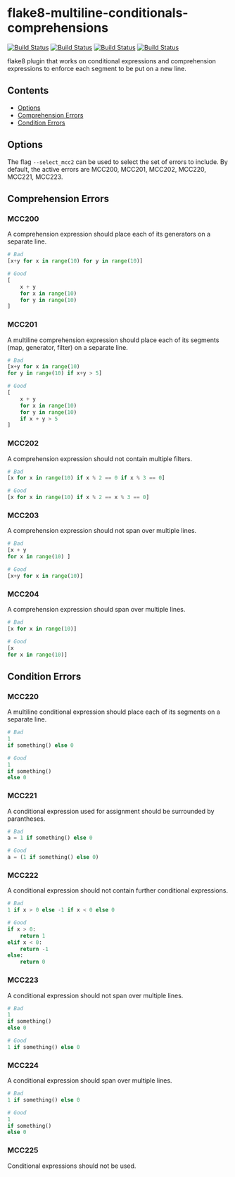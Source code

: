 # flake8-multiline-conditionals-comprehensions

[![Build Status](https://github.com/atollk/flake8-multiline-conditionals-comprehensions/workflows/tox/badge.svg)](https://github.com/atollk/flake8-multiline-conditionals-comprehensions/actions)
[![Build Status](https://github.com/atollk/flake8-multiline-conditionals-comprehensions/workflows/pylint/badge.svg)](https://github.com/atollk/flake8-multiline-conditionals-comprehensions/actions)
[![Build Status](https://github.com/atollk/flake8-multiline-conditionals-comprehensions/workflows/black/badge.svg)](https://github.com/atollk/flake8-multiline-conditionals-comprehensions/actions)
[![Build Status](https://github.com/atollk/flake8-multiline-conditionals-comprehensions/workflows/flake8/badge.svg)](https://github.com/atollk/flake8-multiline-conditionals-comprehensions/actions)


flake8 plugin that works on conditional expressions and comprehension 
expressions to enforce each segment to be put on a new line.

## Contents
  * [Options](#options)
  * [Comprehension Errors](#comprehension-errors)
  * [Condition Errors](#condition-errors)

## Options
The flag `--select_mcc2` can be used to select the set of errors
to include. By default, the active errors are MCC200, MCC201, MCC202,
MCC220, MCC221, MCC223.


## Comprehension Errors

### MCC200

A comprehension expression should place each of its generators on a 
separate line.

```python
# Bad
[x+y for x in range(10) for y in range(10)]

# Good
[
    x + y
    for x in range(10)
    for y in range(10)
]
```


### MCC201

A multiline comprehension expression should place each of its segments
(map, generator, filter) on a separate line.

```python
# Bad
[x+y for x in range(10) 
for y in range(10) if x+y > 5]

# Good
[
    x + y
    for x in range(10)
    for y in range(10)
    if x + y > 5
]
```


### MCC202

A comprehension expression should not contain multiple filters.

```python
# Bad
[x for x in range(10) if x % 2 == 0 if x % 3 == 0]

# Good
[x for x in range(10) if x % 2 == x % 3 == 0]
```

### MCC203

A comprehension expression should not span over multiple lines.

```python
# Bad
[x + y 
for x in range(10) ]

# Good
[x+y for x in range(10)]
```

### MCC204

A comprehension expression should span over multiple lines.

```python
# Bad
[x for x in range(10)]

# Good
[x 
for x in range(10)]
```



## Condition Errors

### MCC220

A multiline conditional expression should place each of its segments
on a separate line.

```python
# Bad
1 
if something() else 0

# Good
1
if something()
else 0
```


### MCC221

A conditional expression used for assignment should be surrounded by
parantheses.

```python
# Bad
a = 1 if something() else 0

# Good
a = (1 if something() else 0)
```


### MCC222

A conditional expression should not contain further conditional
expressions.

```python
# Bad
1 if x > 0 else -1 if x < 0 else 0

# Good
if x > 0:
    return 1
elif x < 0:
    return -1
else:
    return 0
```


### MCC223

A conditional expression should not span over multiple lines.

```python
# Bad
1
if something()
else 0

# Good
1 if something() else 0
```


### MCC224

A conditional expression should span over multiple lines.

```python
# Bad
1 if something() else 0

# Good
1
if something()
else 0
```


### MCC225

Conditional expressions should not be used.
